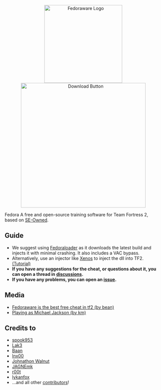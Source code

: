 <p align="center">
  <img src=".github/assets/Logo_Animated.svg" alt="Fedoraware Logo" width="250" align="center">
  <br/>
  <a href="https://nightly.link/Fedoraware/Fedoraware/workflows/msbuild/main/Fedoraware.zip">
    <img src=".github/assets/download.png" alt="Download Button" width="400" height="auto" align="center">
  </a>
</p>


Fedora A free and open-source training software for Team Fortress 2, based on [SE-Owned](https://www.unknowncheats.me/forum/team-fortress-2-a/436430-seowned-featured-cheat.html).

## Guide

- We suggest using [Fedoraloader](https://github.com/Fedoraware/Fedoraloader/releases) as it downloads the latest build and injects it with minimal crashing. It also includes a VAC bypass.
- Alternatively, use an injector like [Xenos](https://github.com/DarthTon/Xenos/releases) to inject the dll into TF2. [(Tutorial)](https://www.youtube.com/watch?v=PT3kVA053IY)
- **If you have any suggestions for the cheat, or questions about it, you can open a thread in [discussions](https://github.com/Fedoraware/Fedoraware/discussions).**
- **If you have any problems, you can open an [issue](https://github.com/Fedoraware/Fedoraware/issues).**

## Media

- [Fedoraware is the best free cheat in tf2 (by bean)](https://www.youtube.com/watch?v=FyeaMghYZL0)
- [Playing as Michael Jackson (by km)](https://www.youtube.com/watch?v=cVD3BBEMNPo)

## Credits to

- [spook953](https://github.com/spook953)
- [Lak3](https://github.com/Lak3)
- [Baan](https://github.com/xxmyn)
- [lnx00](https://github.com/lnx00)
- [Johnathon Walnut](https://github.com/johnathon-walnut)
- [JAGNEmk](https://github.com/JAGNEmk)
- [r00t](https://github.com/l-r00t-l)
- [lykanfox](https://github.com/lykanfox)
- ...and all other [contributors](/../../graphs/contributors)!
